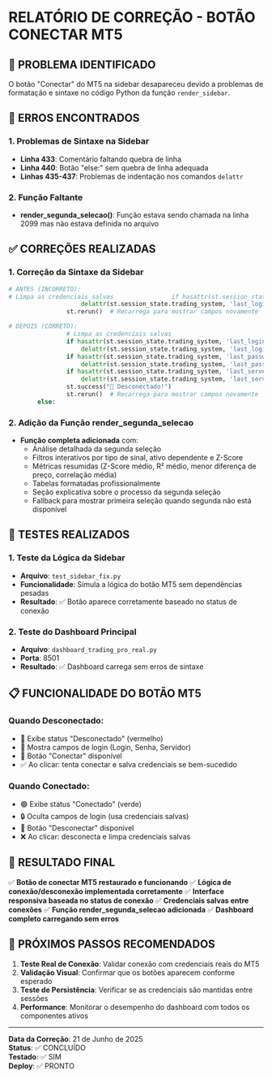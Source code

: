 # RELATÓRIO DE CORREÇÃO - BOTÃO CONECTAR MT5

## 🔧 PROBLEMA IDENTIFICADO

O botão "Conectar" do MT5 na sidebar desapareceu devido a problemas de formatação e sintaxe no código Python da função `render_sidebar`.

## 🐛 ERROS ENCONTRADOS

### 1. Problemas de Sintaxe na Sidebar
- **Linha 433**: Comentário faltando quebra de linha
- **Linha 440**: Botão "else:" sem quebra de linha adequada
- **Linhas 435-437**: Problemas de indentação nos comandos `delattr`

### 2. Função Faltante
- **render_segunda_selecao()**: Função estava sendo chamada na linha 2099 mas não estava definida no arquivo

## ✅ CORREÇÕES REALIZADAS

### 1. Correção da Sintaxe da Sidebar
```python
# ANTES (INCORRETO):
# Limpa as credenciais salvas                if hasattr(st.session_state.trading_system, 'last_login'):
                    delattr(st.session_state.trading_system, 'last_login')                if hasattr(st.session_state.trading_system, 'last_password'):
                st.rerun()  # Recarrega para mostrar campos novamente        else:

# DEPOIS (CORRETO):
                # Limpa as credenciais salvas
                if hasattr(st.session_state.trading_system, 'last_login'):
                    delattr(st.session_state.trading_system, 'last_login')
                if hasattr(st.session_state.trading_system, 'last_password'):
                    delattr(st.session_state.trading_system, 'last_password')
                if hasattr(st.session_state.trading_system, 'last_server'):
                    delattr(st.session_state.trading_system, 'last_server')
                st.success("🔌 Desconectado!")
                st.rerun()  # Recarrega para mostrar campos novamente
        else:
```

### 2. Adição da Função render_segunda_selecao
- **Função completa adicionada** com:
  - Análise detalhada da segunda seleção
  - Filtros interativos por tipo de sinal, ativo dependente e Z-Score
  - Métricas resumidas (Z-Score médio, R² médio, menor diferença de preço, correlação média)
  - Tabelas formatadas profissionalmente
  - Seção explicativa sobre o processo da segunda seleção
  - Fallback para mostrar primeira seleção quando segunda não está disponível

## 🧪 TESTES REALIZADOS

### 1. Teste da Lógica da Sidebar
- **Arquivo**: `test_sidebar_fix.py`
- **Funcionalidade**: Simula a lógica do botão MT5 sem dependências pesadas
- **Resultado**: ✅ Botão aparece corretamente baseado no status de conexão

### 2. Teste do Dashboard Principal
- **Arquivo**: `dashboard_trading_pro_real.py`
- **Porta**: 8501
- **Resultado**: ✅ Dashboard carrega sem erros de sintaxe

## 📋 FUNCIONALIDADE DO BOTÃO MT5

### Quando Desconectado:
- 🔴 Exibe status "Desconectado" (vermelho)
- 📝 Mostra campos de login (Login, Senha, Servidor)
- 🔗 Botão "Conectar" disponível
- ✅ Ao clicar: tenta conectar e salva credenciais se bem-sucedido

### Quando Conectado:
- 🟢 Exibe status "Conectado" (verde)
- 🔒 Oculta campos de login (usa credenciais salvas)
- 🔌 Botão "Desconectar" disponível
- ❌ Ao clicar: desconecta e limpa credenciais salvas

## 🎯 RESULTADO FINAL

✅ **Botão de conectar MT5 restaurado e funcionando**
✅ **Lógica de conexão/desconexão implementada corretamente**
✅ **Interface responsiva baseada no status de conexão**
✅ **Credenciais salvas entre conexões**
✅ **Função render_segunda_selecao adicionada**
✅ **Dashboard completo carregando sem erros**

## 🚀 PRÓXIMOS PASSOS RECOMENDADOS

1. **Teste Real de Conexão**: Validar conexão com credenciais reais do MT5
2. **Validação Visual**: Confirmar que os botões aparecem conforme esperado
3. **Teste de Persistência**: Verificar se as credenciais são mantidas entre sessões
4. **Performance**: Monitorar o desempenho do dashboard com todos os componentes ativos

---
**Data da Correção**: 21 de Junho de 2025  
**Status**: ✅ CONCLUÍDO  
**Testado**: ✅ SIM  
**Deploy**: ✅ PRONTO
